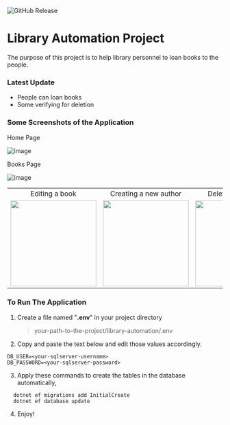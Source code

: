 ![GitHub Release](https://img.shields.io/github/v/release/eskhas/library-automation-project?color=%2000ff00)

# Library Automation Project

The purpose of this project is to help library personnel to loan books to the people.

### Latest Update

- People can loan books
- Some verifying for deletion

### Some Screenshots of the Application

Home Page

![image](https://github.com/user-attachments/assets/427bc755-44e5-47b6-a829-8d173163dcac)

Books Page

![image](https://github.com/user-attachments/assets/3fb77aaa-e842-4f28-ac62-34377fa7182d)

<div align="center">
  <table>
    <tr>
      <td align="center">Editing a book</td>
      <td align="center">Creating a new author</td>
      <td align="center">Deleting a member</td>
      <td align="center">Details of a Book</td>
    </tr>
    <tr>
      <td><img src="https://github.com/user-attachments/assets/1adf7d3c-295d-47aa-af7e-e8700e3ced68" width="200" /></td>
      <td><img src="https://github.com/user-attachments/assets/a4b1bd01-06c3-4bf0-b947-016589196ef7" width="200" /></td>
      <td><img src="https://github.com/user-attachments/assets/64332fad-d3e3-481e-a45c-0c53e756b30c" width="200" /></td>
      <td><img src="https://github.com/user-attachments/assets/70ca55b9-d2a2-4a92-a092-bc41e68aefec" width="200" /></td>
    </tr>
  </table>
</div>

### To Run The Application

1. Create a file named "**.env**" in your project directory

   > your-path-to-the-project/library-automation/.env

2. Copy and paste the text below and edit those values accordingly.

```
DB_USER=<your-sqlserver-username>
DB_PASSWORD=<your-sqlserver-password>
```

3. Apply these commands to create the tables in the database automatically,

```
  dotnet ef migrations add InitialCreate
  dotnet ef database update
```

4. Enjoy!

